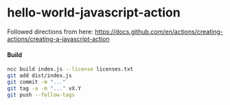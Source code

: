 # hello-world-javascript-action

Followed directions from here: https://docs.github.com/en/actions/creating-actions/creating-a-javascript-action

#### Build
```bash
ncc build index.js --license licenses.txt
git add dist/index.js
git commit -m "..."
git tag -a -m "..." vX.Y
git push --follow-tags
```